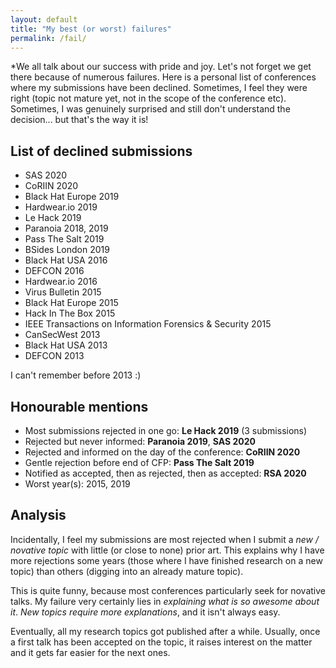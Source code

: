 ```yaml
---
layout: default
title: "My best (or worst) failures"
permalink: /fail/
---
```


*We all talk about our success with pride and joy. Let's not forget we get there because of numerous failures. Here is a personal list of conferences where my submissions have been declined. Sometimes, I feel they were right (topic not mature yet, not in the scope of the conference etc). Sometimes, I was genuinely surprised and still don't understand the decision... but that's the way it is!

## List of declined submissions

- SAS 2020
- CoRIIN 2020
- Black Hat Europe 2019
- Hardwear.io 2019
- Le Hack 2019
- Paranoia 2018, 2019
- Pass The Salt 2019
- BSides London 2019
- Black Hat USA 2016
- DEFCON 2016
- Hardwear.io 2016
- Virus Bulletin 2015
- Black Hat Europe 2015
- Hack In The Box 2015
- IEEE Transactions on Information Forensics & Security 2015
- CanSecWest 2013
- Black Hat USA 2013
- DEFCON 2013

I can't remember before 2013 :)

## Honourable mentions

- Most submissions rejected in one go: **Le Hack 2019** (3 submissions)
- Rejected but never informed: **Paranoia 2019**, **SAS 2020**
- Rejected and informed on the day of the conference: **CoRIIN 2020**
- Gentle rejection before end of CFP: **Pass The Salt 2019**
- Notified as accepted, then as rejected, then as accepted: **RSA 2020**
- Worst year(s): 2015, 2019


## Analysis

Incidentally, I feel my submissions are most rejected when I submit a *new / novative topic* with little (or close to none) prior art. This explains why I have more rejections some years (those where I have finished research on a new topic) than others (digging into an already mature topic).

This is quite funny, because most conferences particularly seek for novative talks. My failure very certainly lies in *explaining what is so awesome about it*. *New topics require more explanations*, and it isn't always easy.

Eventually, all my research topics got published after a while. Usually, once a first talk has been accepted on the topic, it raises interest on the matter and it gets far easier for the next ones.
